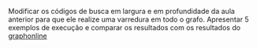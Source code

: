 Modificar os códigos de busca em largura e em profundidade da aula anterior para que ele realize uma varredura em todo o grafo. Apresentar 5 exemplos de execução e comparar os resultados com os resultados do [graphonline](https://graphonline.ru/pt/)